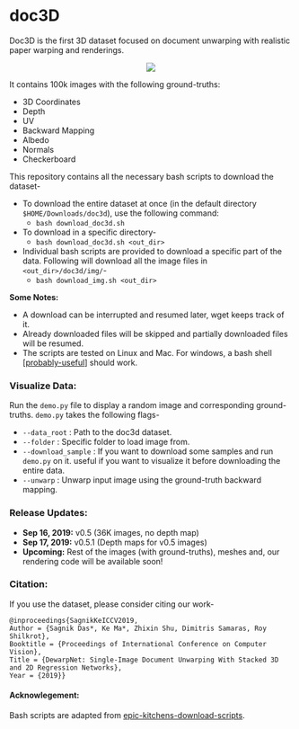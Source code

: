 
# doc3D
Doc3D is the first 3D dataset focused on document unwarping with realistic paper warping and renderings.
<p align="center">
  <img src="data.gif">
</p>

It contains 100k images with the following ground-truths:
- 3D Coordinates
- Depth 
- UV
- Backward Mapping
- Albedo
- Normals
- Checkerboard

This repository contains all the necessary bash scripts to download the dataset-
- To download the entire dataset at once (in the default directory `$HOME/Downloads/doc3d`), use the following command:
    - `bash download_doc3d.sh`
- To download in a specific directory-
    - `bash download_doc3d.sh <out_dir>`
- Individual bash scripts are provided to download a specific part of the data. Following will download all the image files in `<out_dir>/doc3d/img/`- 
    - `bash download_img.sh <out_dir>`

**Some Notes:** 
- A download can be interrupted and resumed later, wget keeps track of it. 
- Already downloaded files will be skipped and partially downloaded files will be resumed.
- The scripts are tested on Linux and Mac. For windows, a bash shell [[probably-useful](https://itsfoss.com/install-bash-on-windows/)] should work.

### Visualize Data:
Run the `demo.py` file to display a random image and corresponding ground-truths. `demo.py` takes the following flags-	
- `--data_root` : Path to the doc3d dataset.
- `--folder` : Specific folder to load image from.
- `--download_sample` : If you want to download some samples and run `demo.py` on it. useful if you want to visualize it before downloading the entire data.
- `--unwarp` : Unwarp input image using the ground-truth backward mapping. 


### Release Updates:
- **Sep 16, 2019:** v0.5 (36K images, no depth map) 
- **Sep 17, 2019:** v0.5.1 (Depth maps for v0.5 images)
- **Upcoming:** Rest of the images (with ground-truths), meshes and, our rendering code will be available soon!

### Citation:
If you use the dataset, please consider citing our work-
```
@inproceedings{SagnikKeICCV2019, 
Author = {Sagnik Das*, Ke Ma*, Zhixin Shu, Dimitris Samaras, Roy Shilkrot}, 
Booktitle = {Proceedings of International Conference on Computer Vision}, 
Title = {DewarpNet: Single-Image Document Unwarping With Stacked 3D and 2D Regression Networks}, 
Year = {2019}}   
```
#### Acknowlegement: 
Bash scripts are adapted from [epic-kitchens-download-scripts](https://github.com/epic-kitchens/download-scripts). 
